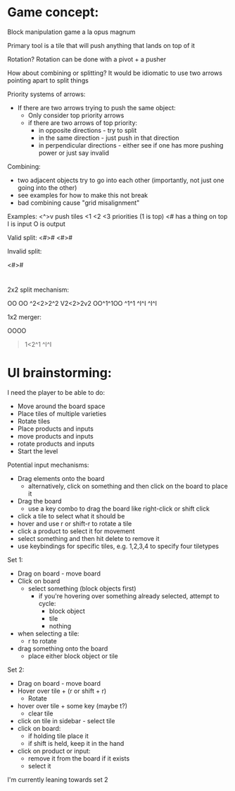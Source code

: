 # Game concept:

Block manipulation game a la opus magnum

Primary tool is a tile that will push anything that lands on top of it

Rotation?
Rotation can be done with a pivot + a pusher

How about combining or splitting?
It would be idiomatic to use two arrows pointing apart to split things

Priority systems of arrows:
 * If there are two arrows trying to push the same object:
   * Only consider top priority arrows
   * if there are two arrows of top priority:
     * in opposite directions - try to split
     * in the same direction - just push in that direction
     * in perpendicular directions - either see if one has more pushing power or just say invalid

Combining:
 * two adjacent objects try to go into each other (importantly, not just one going into the other)
 * see examples for how to make this not break
 * bad combining cause "grid misalignment"

Examples:
<^>v push tiles
<1 <2 <3 priorities (1 is top)
<# has a thing on top
I is input
O is output

Valid split:
<#>#
<#>#

Invalid split:

<#>#
 # #

2x2 split mechanism:

OO    OO
^2<2>2^2
V2<2>2v2
OO^1^1OO
  ^1^1
  ^I^I
  ^I^I

1x2 merger:

  OOOO
>1<2^1
^I^I


# UI brainstorming:

I need the player to be able to do:
 * Move around the board space
 * Place tiles of multiple varieties
 * Rotate tiles
 * Place products and inputs
 * move products and inputs
 * rotate products and inputs
 * Start the level

Potential input mechanisms:
 * Drag elements onto the board
   * alternatively, click on something and then click on the board to place it
 * Drag the board
   * use a key combo to drag the board like right-click or shift click
 * click a tile to select what it should be
 * hover and use r or shift-r to rotate a tile
 * click a product to select it for movement
 * select something and then hit delete to remove it
 * use keybindings for specific tiles, e.g. 1,2,3,4 to specify four tiletypes

Set 1:
 * Drag on board - move board
 * Click on board
   * select something (block objects first)
     * if you're hovering over something already selected, attempt to cycle:
       * block object
       * tile
       * nothing
 * when selecting a tile:
   * r to rotate
 * drag something onto the board
   * place either block object or tile

Set 2:
 * Drag on board - move board
 * Hover over tile + (r or shift + r)
   * Rotate
 * hover over tile + some key (maybe t?)
   * clear tile
 * click on tile in sidebar - select tile
 * click on board:
   * if holding tile place it
   * if shift is held, keep it in the hand
 * click on product or input:
   * remove it from the board if it exists
   * select it

I'm currently leaning towards set 2
